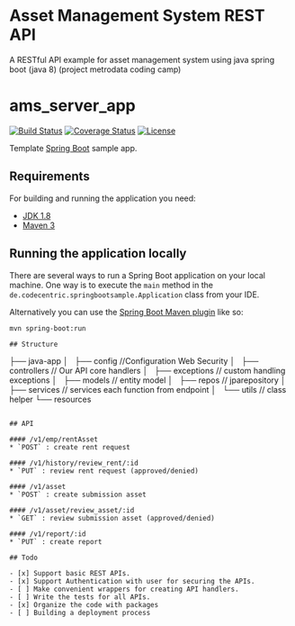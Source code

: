 # Asset Management System REST API
A RESTful API example for asset management system using java spring boot (java 8) (project metrodata coding camp)

# ams_server_app

[![Build Status](https://travis-ci.org/codecentric/springboot-sample-app.svg?branch=master)](https://travis-ci.org/codecentric/springboot-sample-app)
[![Coverage Status](https://coveralls.io/repos/github/codecentric/springboot-sample-app/badge.svg?branch=master)](https://coveralls.io/github/codecentric/springboot-sample-app?branch=master)
[![License](http://img.shields.io/:license-apache-blue.svg)](http://www.apache.org/licenses/LICENSE-2.0.html)

Template [Spring Boot](http://projects.spring.io/spring-boot/) sample app.

## Requirements

For building and running the application you need:

- [JDK 1.8](http://www.oracle.com/technetwork/java/javase/downloads/jdk8-downloads-2133151.html)
- [Maven 3](https://maven.apache.org)

## Running the application locally

There are several ways to run a Spring Boot application on your local machine. One way is to execute the `main` method in the `de.codecentric.springbootsample.Application` class from your IDE.

Alternatively you can use the [Spring Boot Maven plugin](https://docs.spring.io/spring-boot/docs/current/reference/html/build-tool-plugins-maven-plugin.html) like so:

```shell
mvn spring-boot:run

## Structure
```
├── java-app
│   ├── config //Configuration Web Security
│   ├── controllers // Our API core handlers
│   ├── exceptions  // custom handling exceptions
│   ├── models  // entity model
│   ├── repos     // jparepository
│   ├── services // services each function from endpoint
│   └── utils     // class helper
└── resources
    
```

## API

#### /v1/emp/rentAsset
* `POST` : create rent request

#### /v1/history/review_rent/:id
* `PUT` : review rent request (approved/denied)

#### /v1/asset
* `POST` : create submission asset

#### /v1/asset/review_asset/:id
* `GET` : review submission asset (approved/denied)

#### /v1/report/:id
* `PUT` : create report

## Todo

- [x] Support basic REST APIs.
- [x] Support Authentication with user for securing the APIs.
- [ ] Make convenient wrappers for creating API handlers.
- [ ] Write the tests for all APIs.
- [x] Organize the code with packages
- [ ] Building a deployment process 
